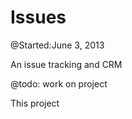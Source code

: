 Issues
======
@Started:June 3, 2013

An issue tracking and CRM

@todo: work on project

This project 

